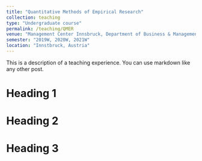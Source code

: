 ```yaml
---
title: "Quantitative Methods of Empirical Research"
collection: teaching
type: "Undergraduate course"
permalink: /teaching/QMER
venue: "Management Center Innsbruck, Department of Business & Management"
semester: "2019W, 2020W, 2021W"
location: "Innstbruck, Austria"
---
```



This is a description of a teaching experience. You can use markdown like any other post.

Heading 1
======

Heading 2
======

Heading 3
======
